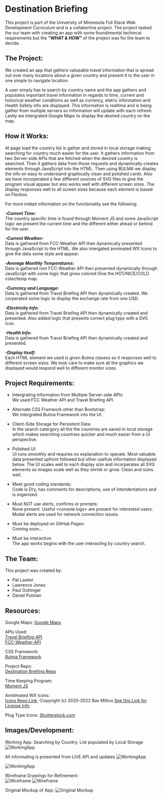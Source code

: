 # Destination Briefing
This project is part of the University of Minnesota Full Stack Web Development Curriculum and is a collabertive project.  The project tasked the our team with creating an app with some foundimental techincal requirements but the ***"WHAT & HOW"*** of the project was for the team to decide. 

## The Project:
We created an app that gathers valueable travel information that is spread out over many locations about a given country and present it to the user in one simple to navigate location. 

A user simply has to search by country name and the app gathers and populates important travel information in regards to time, current and historical weather conditions as well as currency, eletric information and Health Safety info are displayed.  This information is realtime and is being gather from multiple servers so information will update with each refresh.  Lastly we intergrated Google Maps to display the desired country on the map.

## How it Works:

At page load the country list is gather and stored in local storage making searching for country much easier for the user. It gathers information from two Server-side APIs that are fetched when the desired country is searched. Then it gathers data from those requests and dynamically creates elements through JavaScript into the HTML. Then using BULMA we display the info on easy to understand graphically clean and polished cards. Also we have incorperated a few different sources of SVG files to give the program visual appear but also works well with different screen sizes. The display responses well to all screen sizes because each element is based on Flexbox.  

For more indept information on the functionality see the following:

***-Current Time:***<br>
The country specific time is found through Moment JS and some JavaScript logic we present the current time and the different either ahead or behind for the user.

***-Current Weather:***<br>
Data is gathered from FCC-Weather API then dynamically presented through JavaScript to the HTML.  We also intergated annimated WX Icons to give the data some style and appear.

***-Average Monthly Temperatures:***<br>
Data is gathered rom FCC-Weather API then presented dynamically through JavaScript with some logic that gives colored Give the HOT/NICE/COLD color/temp map.  

***-Currency and Language:***<br>
Data is gathered from Travel Briefing API then dynamically created.  We corperated some logic to display the exchange rate from one USD.

***-Electricity Info:***<br>
Data is gathered from Travel Briefing API then dynamically created and presented.  Also added logic that presents correct plug type with a SVG icon. 

***-Health Info:***<br>
Data is gathered from Travel Briefing API then dynamically created and presented.

***-Display itself:***<br>
Each HTML element we used is given Bulma clasess so it responses well to different screen sizes.  We took care to make sure all the graphics we displayed would respond well to different monitor sizes.  

## Project Requirements:
- Intergrating Information from Multiple Server-side APIs:  
    We used FCC Weather API and Travel Briefing API.

- Alternate CSS Framwork other than Bootstrap:   
    We intergrated Bulma Framework into the UI.

- Client-Side Storage for Persistent Data:  
    In the search catergory all the the countries are saved in local storage which makes searching countries quicker and much easier from a UI perspective.

- Polished UI:  
    UI runs smoothly and requires no explanation to operate.  Most valuable data presented upfront followed but other usefuls information displayed below.  The UI scales well to each display size and incorperates all SVG elements so images scale well as they shrink or grow.  Clean and sizes well.  

- Meet good coding standards:  
    Code is Dry, has comments for descriptions, use of intendentations and is organized.

- Must NOT use alerts, confirms or prompts:  
    None present.  Useful <console.logs> are present for interested users.  Modal alerts are used for network connection issues. 

- Must be deployed on GitHub Pages:  
    Coming soon...  

- Must be interactive:  
    The app works begins with the user interacting by country search. 


## The Team:
This project was created by:
- Pat Lawler
- Lawrence Jones
- Paul Gottinger
- Daniel Putman

## Resources:
Google Maps:
<a href="https://mapsplatform.google.com/maps-products/#dynamic-maps">Google Maps </a>

APIs Used:  
<a href="https://travelbriefing.org/api">Travel Briefing API</a>  
<a href="https://fcc-weather-api.glitch.me/"> FCC-Weather-API</a> 

CSS Framework:</br>
<a href="https://bulma.io/"> Bulma Framework</a>

Project Repo:</br>
<a href="https://github.com/pjlawler/destination-briefing">Destination Briefing Repo</a>

Time Keeping Program:  
<a href="https://momentjs.com/">Moment JS</a>

Annitmated WX Icons:</br>
<a href="https://github.com/basmilius/weather-icons"> Icons Repo Link </a> -Copyright (c) 2020-2022 Bas Millius <a href="https://github.com/basmilius/weather-icons/blob/dev/LICENSE">See this Link for License Info</a>

Plug Type Icons:
<a href="https://www.shutterstock.com/image-illustration/electric-outlet-illustration-on-white-background-524251816">Shutterstock.com</a>

## Images/Development:
Working App:
Searching by Country.  List populated by Local Storage
![WorkingApp](./assets/images/Working-App-One.png)

All informating is presented from LIVE API and updates
![WorkingApp](./assets/images/Working-App-Two.png)

![WorkingApp](./assets/images/Working-App-Three.png)

Wireframe Drawings for Refinement:  
![Wireframe](./assets/images/Wireframe-Main.png) 
![Wireframe](./assets/images/Current-Conditions-Tab.png)

Original Mockup of App:
![Original Mockup](./assets/images/Original-Mockup.png)  

